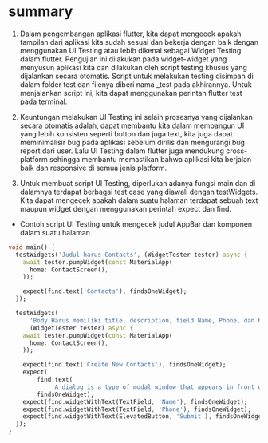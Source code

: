 # summary

1. Dalam pengembangan aplikasi flutter, kita dapat mengecek apakah tampilan dari aplikasi kita sudah sesuai dan bekerja dengan baik dengan menggunakan UI Testing atau lebih dikenal sebagai Widget Testing dalam flutter. Pengujian ini dilakukan pada widget-widget yang menyusun aplikasi kita dan dilakukan oleh script testing khusus yang dijalankan secara otomatis. Script untuk melakukan testing disimpan di dalam folder test dan filenya diberi nama _test pada akhirannya. Untuk menjalankan script ini, kita dapat menggunakan perintah flutter test pada terminal.

2. Keuntungan melakukan UI Testing ini selain prosesnya yang dijalankan secara otomatis adalah, dapat membantu kita dalam membangun UI yang lebih konsisten seperti button dan juga text, kita juga dapat meminimalisir bug pada aplikasi sebelum dirilis dan mengurangi bug report dari user. Lalu UI Testing dalam flutter juga mendukung cross-platform sehingga membantu memastikan bahwa aplikasi kita berjalan baik dan responsive di semua jenis platform.

3. Untuk membuat script UI Testing, diperlukan adanya fungsi main dan di dalamnya terdapat berbagai test case yang diawali dengan testWidgets. Kita dapat mengecek apakah dalam suatu halaman terdapat sebuah text maupun widget dengan menggunakan perintah expect dan find.

- Contoh script UI Testing untuk mengecek judul AppBar dan komponen dalam suatu halaman

```dart
void main() {
  testWidgets('Judul harus Contacts', (WidgetTester tester) async {
    await tester.pumpWidget(const MaterialApp(
      home: ContactScreen(),
    ));

    expect(find.text('Contacts'), findsOneWidget);
  });

  testWidgets(
      'Body Harus memiliki title, description, field Name, Phone, dan button Submit',
      (WidgetTester tester) async {
    await tester.pumpWidget(const MaterialApp(
      home: ContactScreen(),
    ));

    expect(find.text('Create New Contacts'), findsOneWidget);
    expect(
        find.text(
            'A dialog is a type of modal window that appears in front of app content to provide critical information, or prompt for a decision to be made'),
        findsOneWidget);
    expect(find.widgetWithText(TextField, 'Name'), findsOneWidget);
    expect(find.widgetWithText(TextField, 'Phone'), findsOneWidget);
    expect(find.widgetWithText(ElevatedButton, 'Submit'), findsOneWidget);
  });
}
```
